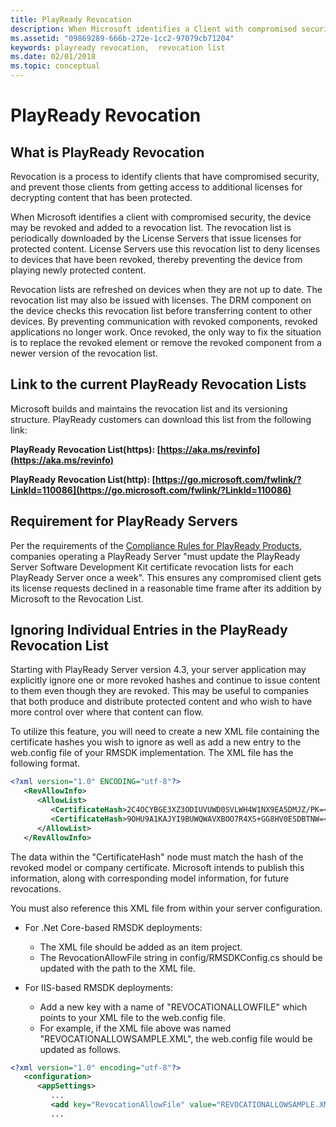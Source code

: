 ```yaml
---
title: PlayReady Revocation
description: When Microsoft identifies a Client with compromised security, the device may be revoked and added to a revocation list.
ms.assetid: "09869289-666b-272e-1cc2-97079cb71204"
keywords: playready revocation,  revocation list
ms.date: 02/01/2018
ms.topic: conceptual
---
```



# PlayReady Revocation

## What is PlayReady Revocation

Revocation is a process to identify clients that have compromised security, and prevent those clients from getting access to additional licenses for decrypting content that has been protected.


When Microsoft identifies a client with compromised security, the device may be revoked and added to a revocation list. The revocation list is periodically downloaded by the License Servers that issue licenses for protected content. License Servers use this revocation list to deny licenses to devices that have been revoked, thereby preventing the device from playing newly protected content.


Revocation lists are refreshed on devices when they are not up to date. The revocation list may also be issued with licenses. The DRM component on the device checks this revocation list before transferring content to other devices. By preventing communication with revoked components, revoked applications no longer work. Once revoked, the only way to fix the situation is to replace the revoked element or remove the revoked component from a newer version of the revocation list.


## Link to the current PlayReady Revocation Lists

Microsoft builds and maintains the revocation list and its versioning structure. PlayReady customers can download this list from the following link:

**PlayReady Revocation List(https): [https://aka.ms/revinfo](https://aka.ms/revinfo)**

**PlayReady Revocation List(http): [https://go.microsoft.com/fwlink/?LinkId=110086](https://go.microsoft.com/fwlink/?LinkId=110086)**

## Requirement for PlayReady Servers

Per the requirements of the [Compliance Rules for PlayReady Products](https://www.microsoft.com/playready/licensing/compliance/), companies operating a PlayReady Server "must update the PlayReady Server Software Development Kit certificate revocation lists for each PlayReady Server once a week". This ensures any compromised client gets its license requests declined in a reasonable time frame after its addition by Microsoft to the Revocation List.

## Ignoring Individual Entries in the PlayReady Revocation List

Starting with PlayReady Server version 4.3, your server application may explicitly ignore one or more revoked hashes and continue to issue content to them even though they are revoked. This may be useful to companies that both produce and distribute protected content and who wish to have more control over where that content can flow.

To utilize this feature, you will need to create a new XML file containing the certificate hashes you wish to ignore as well as add a new entry to the web.config file of your RMSDK implementation.  The XML file has the following format.

```XML
<?xml version="1.0" ENCODING="utf-8"?>
   <RevAllowInfo>
      <AllowList>
         <CertificateHash>2C4OCYBGE3XZ3ODIUVUWD0SVLWH4W1NX9EA5DMJZ/PK=</CertificateHash>
         <CertificateHash>9OHU9A1KAJYI9BUWQWAVXBOO7R4XS+GG8HV0ESDBTNW=</CertificateHash>
      </AllowList>
   </RevAllowInfo>
```

The data within the "CertificateHash" node must match the hash of the revoked model or company certificate. Microsoft intends to publish this information, along with corresponding model information, for future revocations.  

You must also reference this XML file from within your server configuration.

* For .Net Core-based RMSDK deployments:
    * The XML file should be added as an item project.
    * The RevocationAllowFile string in config/RMSDKConfig.cs should be updated with the path to the XML file.

* For IIS-based RMSDK deployments:
    * Add a new key with a name of "REVOCATIONALLOWFILE" which points to your XML file to the web.config file.
    * For example, if the XML file above was named "REVOCATIONALLOWSAMPLE.XML", the web.config file would be updated as follows.

```XML
<?xml version="1.0" encoding="utf-8"?>
   <configuration>
      <appSettings>
         ...
         <add key="RevocationAllowFile" value="REVOCATIONALLOWSAMPLE.XML">
         ...
```
<br>

